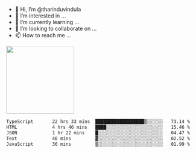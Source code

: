 - 👋 Hi, I’m @tharinduvindula
- 👀 I’m interested in ...
- 🌱 I’m currently learning ...
- 💞️ I’m looking to collaborate on ...
- 📫 How to reach me ...

<!---
tharinduvindula/tharinduvindula is a ✨ special ✨ repository because its `README.md` (this file) appears on your GitHub profile.
You can click the Preview link to take a look at your changes.
--->

<img height="180em" src="https://github-readme-stats.vercel.app/api?username=tharinduvindula&show_icons=true&hide_border=false&&count_private=true&include_all_commits=true" />


<!--START_SECTION:waka-->

```txt
TypeScript       22 hrs 33 mins  ██████████████████▒░░░░░░   73.14 %
HTML             4 hrs 46 mins   ████░░░░░░░░░░░░░░░░░░░░░   15.46 %
JSON             1 hr 22 mins    █░░░░░░░░░░░░░░░░░░░░░░░░   04.47 %
Text             46 mins         ▓░░░░░░░░░░░░░░░░░░░░░░░░   02.52 %
JavaScript       36 mins         ▒░░░░░░░░░░░░░░░░░░░░░░░░   01.99 %
```

<!--END_SECTION:waka-->
